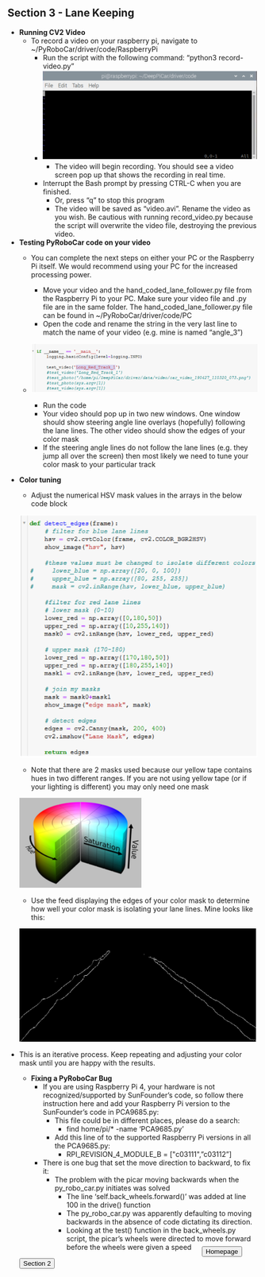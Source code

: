 
## Section 3 - Lane Keeping
  * **Running CV2 Video**
    - To record a video on your raspberry pi, navigate to ~/PyRoboCar/driver/code/RaspberryPi
      - Run the script with the following command: “python3 record-video.py”
      - ![](images/sec3image2.PNG)
        - The video will begin recording.  You should see a video screen pop up that shows the recording in real time.
      - Interrupt the Bash prompt by pressing CTRL-C when you are finished.
        - Or, press “q” to stop this program
        - The video will be saved as “video.avi”.  Rename the video as you wish.  Be cautious with running record_video.py because the script will overwrite the video file, destroying the previous video.
  * **Testing PyRoboCar code on your video**
    - You can complete the next steps on either your PC or the Raspberry Pi itself. We would recommend using your PC for the increased processing power. 
    
	    - Move your video and the hand_coded_lane_follower.py file from the Raspberry Pi to your PC. Make sure your video file and .py file are in the same folder. The hand_coded_lane_follower.py file can be found in ~/PyRoboCar/driver/code/PC
	    - Open the code and rename the string in the very last line to match the name 		of your video (e.g. mine is named “angle_3”)
    - ![](images/sec3image3.PNG)
	    - Run the code
      - Your video should pop up in two new windows.  One window should show steering angle line overlays (hopefully) following the lane lines.  The other video should show the edges of your color mask
      - If the steering angle lines do not follow the lane lines (e.g. they jump all over the screen) then most likely we need to tune your color mask to your particular track
- **Color tuning**
	- Adjust the numerical HSV mask values in the arrays in the below code block
        
  ![](images/sec3image4.PNG)
        
	- Note that there are 2 masks used because our yellow tape contains hues in two different ranges.  If you are not using yellow tape (or if your lighting is different) you may only need one mask
        
  ![](images/sec3image5.PNG)
        
	- Use the feed displaying the edges of your color mask to determine how well your color mask is isolating your lane lines.  Mine looks like this:
        
  ![](images/sec3image6.PNG)
      
- This is an iterative process. Keep repeating and adjusting your color mask until you are happy with the results. 
  * **Fixing a PyRoboCar Bug**
    - If you are using Raspberry Pi 4, your hardware is not recognized/supported by SunFounder’s code, so follow there instruction here and add your Raspberry Pi version to the SunFounder’s code in PCA9685.py:
      -  This file could be in different places, please do a search:
         - find home/pi/* -name ‘PCA9685.py’
       - Add this line of to the supported Raspberry Pi versions in all the PCA9685.py:
         - RPI_REVISION_4_MODULE_B = ["c03111",”c03112”]
    - There is one bug that set the move direction to backward, to fix it:
      - The problem with the picar moving backwards when the py_robo_car.py initiates was solved
        - The line ‘self.back_wheels.forward()’ was added at line 100 in the drive() function
        - The py_robo_car.py was apparently defaulting to moving backwards in the absence of code dictating its direction.
        - Looking at the test() function in the back_wheels.py script, the picar’s wheels were directed to move forward before the wheels were given a speed
  
  <style type="text/css">
#submit {
 background-color: #008080;
 padding: .5em;
 -moz-border-radius: 5px;
 -webkit-border-radius: 5px;
 border-radius: 6px;
 color: #fff;
 align: center;
 font-size: 20px;
 text-decoration: none;
 border: none;
}
#submit:hover {
 border: none;
 background: orange;
 box-shadow: 0px 0px 1px #777;
}
</style>

<form>
<input id='submit' type="BUTTON" value="Section 2" onclick="window.location.href='https://larguncw.github.io/PyRoboCar/pages/section_2'">
</form>

<form>
<input id='submit' style="position: relative; left: 368px; bottom: 45px;" type="BUTTON" value="Homepage" onclick="window.location.href='https://larguncw.github.io/PyRoboCar/'">
</form>

<form>
<input id='submit' style="position: relative; left: 750px; bottom: 93px;" type="BUTTON" value="Section 4" onclick="window.location.href='https://larguncw.github.io/PyRoboCar/pages/section_4'">
</form>
